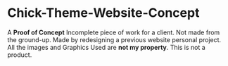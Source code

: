 # Chick-Theme-Website-Concept
A **Proof of Concept** Incomplete piece of work for a client.
Not made from the ground-up. Made by redesigning a previous website personal project.
All the images and Graphics Used are **not my property**.
This is not a product.
